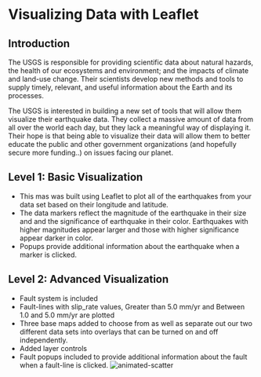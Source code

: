 # Visualizing Data with Leaflet

## Introduction
The USGS is responsible for providing scientific data about natural hazards, the health of our ecosystems and environment; and the impacts of climate and land-use change. Their scientists develop new methods and tools to supply timely, relevant, and useful information about the Earth and its processes. 

The USGS is interested in building a new set of tools that will allow them visualize their earthquake data. They collect a massive amount of data from all over the world each day, but they lack a meaningful way of displaying it. Their hope is that being able to visualize their data will allow them to better educate the public and other government organizations (and hopefully secure more funding..) on issues facing our planet.

## Level 1: Basic Visualization
* This mas was built using Leaflet to plot all of the earthquakes from your data set based on their longitude and latitude.
* The data markers reflect the magnitude of the earthquake in their size and and the significance of earthquake in their color. Earthquakes with higher magnitudes appear larger and those with higher significance appear darker in color.
* Popups provide additional information about the earthquake when a marker is clicked.

## Level 2: Advanced Visualization
* Fault system is included
* Fault-lines with slip_rate values, Greater than 5.0 mm/yr and Between 1.0 and 5.0 mm/yr are plotted
* Three base maps added  to choose from as well as separate out our two different data sets into overlays that can be turned on and off independently.
* Added layer controls 
* Fault popups included to provide additional information about the fault when a fault-line is clicked.
![animated-scatter](Images/results.GIF)
